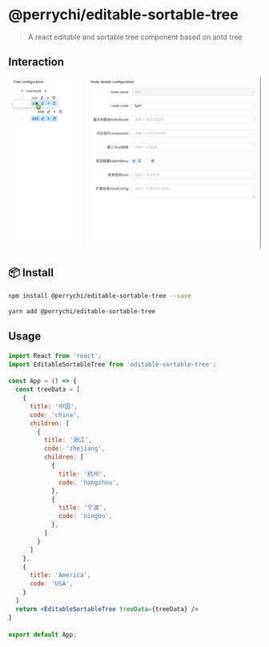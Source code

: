 # @perrychi/editable-sortable-tree
>A react editable and sortable tree component based on antd tree

## Interaction

<!-- <div>
  <video width="800" autoplay>
    <source src="image/demo.mov">
  </video>
</div> -->
![demo demo](./image/interaction.png)

## 📦 Install

```bash
npm install @perrychi/editable-sortable-tree --save
```

```bash
yarn add @perrychi/editable-sortable-tree
```
## Usage

```jsx
import React from 'react';
import EditableSortableTree from 'editable-sortable-tree';

const App = () => {
  const treeData = [
    {
      title: '中国',
      code: 'china',
      children: [
        {
          title: '浙江',
          code: 'zhejiang',
          children: [
            {
              title: '杭州',
              code: 'hangzhou',
            },
            {
              title: '宁波',
              code: 'ningbo',
            },
          ]
        }
      ]
    },
    {
      title: 'America',
      code: 'USA',
    }
  ]
  return <EditableSortableTree treeData={treeData} />
}

export default App;
```
